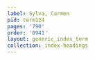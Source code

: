 ```yaml
---
label: Sylva, Carmen
pid: term124
pages: '790'
order: '0941'
layout: generic_index_term
collection: index-headings
---
```

